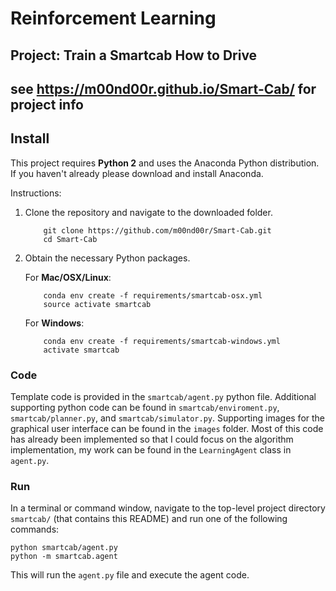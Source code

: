 # Reinforcement Learning
## Project: Train a Smartcab How to Drive
## see https://m00nd00r.github.io/Smart-Cab/ for project info



## Install

This project requires **Python 2** and uses the Anaconda Python distribution.
If you haven't already please download and install Anaconda.

Instructions:
1. Clone the repository and navigate to the downloaded folder.
	
	```	
		git clone https://github.com/m00nd00r/Smart-Cab.git
		cd Smart-Cab
	```
    
2. Obtain the necessary Python packages.  
	
	For __Mac/OSX/Linux__:
	```
		conda env create -f requirements/smartcab-osx.yml
		source activate smartcab
	```

	For __Windows__:
	```
		conda env create -f requirements/smartcab-windows.yml
		activate smartcab

### Code

Template code is provided in the `smartcab/agent.py` python file. Additional supporting python code can be found in `smartcab/enviroment.py`, `smartcab/planner.py`, and `smartcab/simulator.py`. Supporting images for the graphical user interface can be found in the `images` folder. Most of this code has already been implemented so that I could focus on the algorithm implementation, my work can be found in the `LearningAgent` class in `agent.py`. 

### Run

In a terminal or command window, navigate to the top-level project directory `smartcab/` (that contains this README) and run one of the following commands:

```python smartcab/agent.py```  
```python -m smartcab.agent```

This will run the `agent.py` file and execute the agent code.
